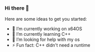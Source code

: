 ### Hi there 👋

Here are some ideas to get you started:

- 🔭 I’m currently working on x64OS
- 🌱 I’m currently learning C++
- 🤔 I’m looking for help with my os
- ⚡ Fun fact: C++ didn't need a runtime
